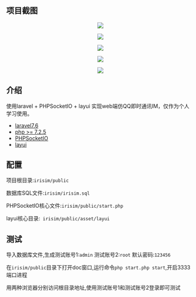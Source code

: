 ## 项目截图

<p align="center">
<img src="http://img.xiliujia.com/src/login.png">
</p>
<p align="center">
<img src="http://img.xiliujia.com/src/index.png">
</p>
<p align="center">
<img src="http://img.xiliujia.com/src/find.png">
</p>
<p align="center">
<img src="http://img.xiliujia.com/src/msg.png">
</p>
<p align="center">
<img src="http://img.xiliujia.com/src/background.png">
</p>

## 介绍

使用laravel + PHPSocketIO + layui 实现web端仿QQ即时通讯IM，仅作为个人学习使用。
- [laravel7.6](https://learnku.com/docs/laravel/7.x/installation/7447) 
- [php >= 7.2.5](https://www.php.net/downloads) 
- [PHPSocketIO](https://github.com/walkor/phpsocket.io)
- [layui](https://www.layui.com/doc/modules/layim.html)

## 配置

项目根目录:```irisim/public```

数据库SQL文件:```irisim/irisim.sql```

PHPSocketIO核心文件:```irisim/public/start.php```

layui核心目录:``` irisim/public/asset/layui```

## 测试
导入数据库文件,生成测试账号1:```admin```  测试账号2:```root```  默认密码:```123456```

在```irisim/public```目录下打开doc窗口,运行命令```php start.php start```,开启3333端口进程

用两种浏览器分别访问根目录地址,使用测试账号1和测试账号2登录即可测试
